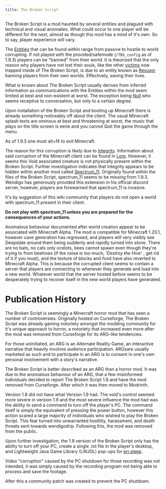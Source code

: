 ```yaml
---
title: The Broken Script
---
```


The Broken Script is a mod haunted by several entities and plagued with technical and visual anomalies. What could occur to one player will be different for the next, almost as though this mod has a mind of it's own. So to say, player experience will vary.

The [Entities](/wiki/entities) that can be found within range from passive to hostile to world corrupting. If not played with the provided/safemode (`/TBS_config` as of 1.9.3) players can be "banned" from their world. It is theorized that the only reason why players have not lost their souls, like the other [victims](/wiki/lore) now trapped inside of The Broken Script, is due to an entity known as [Revuxor](/wiki/entities/revuxor) banning players from their own worlds. Effectively, saving their lives.

What is known about The Broken Script usually derives from inferred information as communications with the Entities within the mod seem limited at best and non-existent at worst. The exception being [Null](/wiki/entities/null) who seems receptive to conversation, but only to a certain degree.

Upon installation of the Broken Script and booting up Minecraft there is already something noticeably off about the client. The usual Minecraft splash texts are ominous at best and threatening at worst, the music that plays on the title screen is eerie and you cannot Quit the game through the menu.

As of 1.9.3 one must alt+f4 to exit Minecraft.

The reason for this corruption is likely due to [Integrity](/wiki/entities/integrity). Information about said corruption of the Minecraft client can be found in [Lore](/wiki/lore). However, it seems this Void associated creature is not physically present within the Broken Script. Further investigation indicates that Integrity appears to be hidden within another mod called [Spectrum_11](/wiki/spectrum-11). Originally found within the files of the Broken Script, spectrum_11 seems to be missing from 1.9.3. Wendigo has generously provided this extension in his official discord server, however, players are forewarned that spectrum_11 is invasive.

It's by suggestion of this wiki community that players do not open a world with spectrum_11 present in their client.

**Do not play with spectrum_11 unless you are prepared for the consequences of your actions.**

Anomalous behaviour documented after world creation appear to be associated with Minecraft Alpha. The mod is compatible for Minecraft 1.20.1, however cave generation has regressed, and players will very visibly see Deepslate around them being suddenly and rapidly turned into stone. There are no bats, no cats only ocelots, bees cannot spawn even though they're trying to from beehives (if the noise is too much, *'Destroy the Hive*' , get rid of it if you must), and the texture of blocks and food have also reverted to Minecraft Alpha. This is because the corrupted client seems to contain a server that players are connecting to whenever they generate and load into a new world. Whatever world that the server hosted before seems to be desperately trying to recover itself in the new world players have generated.

# Publication History

The Broken Script is seemingly a Minecraft horror mod that has seen a number of controversies. Originally hosted on Curseforge, The Broken Script was already gaining notoriety amongst the modding community for it's unique approach to horror, a notoriety that increased even more after the mod was removed from Curseforge for its ARG-like tendencies.

For those uninitiated, an ARG is an Alternate Reality Game, an interactive narrative that heavily involves audience participation. ARGsare usually marketed as such and to participate in an ARG is to consent in one's own personal involvement with a story's narrative.

The Broken Script is better described as an ARG than a horror mod. It was due to the anomalous behaviour of an ARG, that a few misinformed individuals decided to report The Broken Script 1.8 and have the mod removed from Curseforge. After which it was then moved to Modrinth.

Version 1.8 did not have what Version 1.9 had. The void's control seemed more severe in version 1.9 and the most severe influence the mod had was the ability to send a command to turn off the player's PC. The command itself is simply the equivalent of pressing the power button, however this action scared a large majority of individuals who wished to play the Broken Script. This fear turned into unwarranted hostility, harassment, and death threats sent towards wendigodrip. Following this, the mod was removed from the public.

Upon further investigation, the 1.9 version of the Broken Script only has the ability to turn off your PC, create a single .txt file in the player's desktop, and Lightweight Java Game Library (LWJGL) pop-ups for [err.sleep](/wiki/mechanics/errsleep).

Video "corruption" caused by the PC shutdown for those recording was not intended, it was simply caused by the recording program not being able to process and save the footage.

After this a community patch was created to prevent the PC shutdown.
